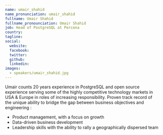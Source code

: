 ```yaml
---
name: umair_shahid
name_pronunciation: umair_shahid
fullname: Umair Shahid
fullname_pronounciation: Umair Shahid
job: Head of PostgreSQL at Percona
country: 
tagline: 
social:
  website: 
  facebook:
  twitter:
  github: 
  linkedin: 
images:
  - speakers/umair_shahid.jpg
---
```


Umair counts 20 years experience in PostgreSQL and open source experience serving some of the highly competitive technology markets in USA & Europe in roles of increasing responsibility. Proven track record of the unique ability to bridge the gap between business objectives and engineering :
- Product management, with a focus on growth
- Data-driven business development
- Leadership skills with the ability to rally a geographically dispersed team
